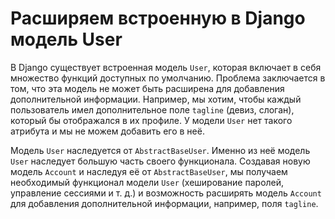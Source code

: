 # Расширяем встроенную в Django модель User

В Django существует встроенная модель `User`, которая включает в себя множество функций доступных по умолчанию. Проблема заключается в том, что эта модель не может быть расширена для добавления дополнительной информации. Например, мы хотим, чтобы каждый пользователь имел дополнительное поле `tagline` (девиз, слоган), который бы отображался в их профиле. У модели `User` нет такого атрибута и мы не можем добавить его в неё.

Модель `User` наследуется от `AbstractBaseUser`. Именно из неё модель `User` наследует большую часть своего функционала. Создавая новую модель `Account` и наследуя её от `AbstractBaseUser`, мы получаем необходимый функционал модели `User` (хеширование паролей, управление сессиями и т. д.) и возможность расширять модель `Account` для добавления дополнительной информации, например, поля `tagline`.


